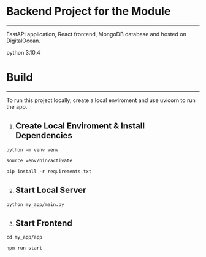 # Backend Project for the Module
---
FastAPI application, React frontend, MongoDB database and hosted on DigitalOcean.

python 3.10.4

# Build
---
To run this project locally, create a local enviroment and use uvicorn to run the app.

1. ## Create Local Enviroment & Install Dependencies
```
python -m venv venv

source venv/bin/activate

pip install -r requirements.txt
```

2. ## Start Local Server
```
python my_app/main.py
```
3. ## Start Frontend
```
cd my_app/app

npm run start
```
